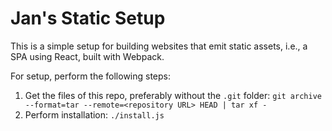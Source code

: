 # Jan's Static Setup

This is a simple setup for building websites that emit static assets, i.e., a
SPA using React, built with Webpack.

For setup, perform the following steps:

1. Get the files of this repo, preferably without the `.git` folder:
  `git archive --format=tar --remote=<repository URL> HEAD | tar xf -`
2. Perform installation: `./install.js`
